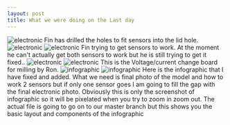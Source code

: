 ```yaml
---
layout: post
title: What we were doing on the Last day 
---
```


![electronic]({{site.baseurl}}/images/lastday.jpg)
Fin has drilled the holes to fit sensors into the lid hole. 
![electronic]({{site.baseurl}}/images/lastday1.jpg)
![electronic]({{site.baseurl}}/images/lastday2.jpg)
Fin trying to get sensors to work.
At the moment he can't actually get both sensors to work but he is still trying to get it fixed..
![electronic]({{site.baseurl}}/images/currentchange1.jpg)
![electronic]({{site.baseurl}}/images/currentchange2.jpg)
This is the Voltage/current change board for milling by Ron. 
![infographic]({{site.baseurl}}/images/fullviewelectronic.png)
![infographic]({{site.baseurl}}/images/fullviewbody.png)
Here is the infographic that I have fixed and added. What we need is final photo of the model and how to work 2 sensors but if only one sensor goes I am going to fill the gap with the final electronic photo.
Obviously this is only the screenshot of infographic so it will be pixelated when you try to zoom in zoom out. The actual file is going to go on to our master branch but this shows you the basic layout and components of the infographic